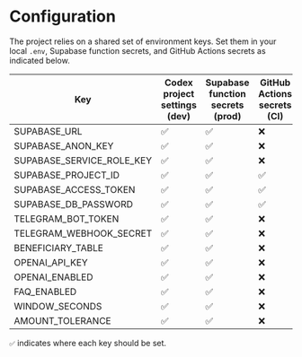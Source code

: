 # Configuration

The project relies on a shared set of environment keys. Set them in your local `.env`, Supabase function secrets, and GitHub Actions secrets as indicated below.

| Key | Codex project settings (dev) | Supabase function secrets (prod) | GitHub Actions secrets (CI) |
| --- | --- | --- | --- |
| SUPABASE_URL | ✅ | ✅ | ❌ |
| SUPABASE_ANON_KEY | ✅ | ✅ | ❌ |
| SUPABASE_SERVICE_ROLE_KEY | ✅ | ✅ | ❌ |
| SUPABASE_PROJECT_ID | ✅ | ✅ | ✅ |
| SUPABASE_ACCESS_TOKEN | ✅ | ✅ | ✅ |
| SUPABASE_DB_PASSWORD | ✅ | ✅ | ✅ |
| TELEGRAM_BOT_TOKEN | ✅ | ✅ | ❌ |
| TELEGRAM_WEBHOOK_SECRET | ✅ | ✅ | ❌ |
| BENEFICIARY_TABLE | ✅ | ✅ | ❌ |
| OPENAI_API_KEY | ✅ | ✅ | ❌ |
| OPENAI_ENABLED | ✅ | ✅ | ❌ |
| FAQ_ENABLED | ✅ | ✅ | ❌ |
| WINDOW_SECONDS | ✅ | ✅ | ❌ |
| AMOUNT_TOLERANCE | ✅ | ✅ | ❌ |

`✅` indicates where each key should be set.
